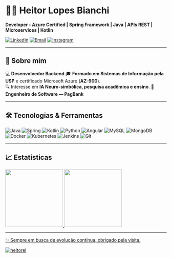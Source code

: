 # 👨‍💻 Heitor Lopes Bianchi

**Developer - Azure Certified | Spring Framework | Java | APIs REST | Microservices | Kotlin**

[![LinkedIn](https://img.shields.io/badge/LinkedIn-Heitor%20Bianchi-blue?logo=linkedin&style=flat-square)](https://www.linkedin.com/in/heitorbianchi)  [![Email](https://img.shields.io/badge/Email-heitor.lopes.bianchi%40gmail.com-red?logo=gmail&style=flat-square)](mailto:heitor.lopes.bianchi@gmail.com) [![Instagram](https://img.shields.io/badge/Instagram-@heitorponcotom-E4405F?logo=instagram&style=flat-square)](https://www.instagram.com/heitorponcotom)

---

## 🚀 Sobre mim

💻 **Desenvolvedor Backend**
🎓 **Formado em Sistemas de Informação pela USP** e certificado Microsoft Azure (**AZ-900**).  
🔍 Interesse em **IA Neuro-simbólica, pesquisa acadêmica e ensino**.
💼 **Engenheiro de Software — PagBank**

---

## 🛠️ Tecnologias & Ferramentas

![Java](https://img.shields.io/badge/Java-007396?style=flat-square&logo=java&logoColor=white)
![Spring](https://img.shields.io/badge/Spring-6DB33F?style=flat-square&logo=spring&logoColor=white)
![Kotlin](https://img.shields.io/badge/Kotlin-7F52FF?style=flat-square&logo=kotlin&logoColor=white)
![Python](https://img.shields.io/badge/Python-3776AB?style=flat-square&logo=python&logoColor=white)
![Angular](https://img.shields.io/badge/Angular-DD0031?style=flat-square&logo=angular&logoColor=white)
![MySQL](https://img.shields.io/badge/MySQL-4479A1?style=flat-square&logo=mysql&logoColor=white)
![MongoDB](https://img.shields.io/badge/MongoDB-47A248?style=flat-square&logo=mongodb&logoColor=white)
![Docker](https://img.shields.io/badge/Docker-2496ED?style=flat-square&logo=docker&logoColor=white)
![Kubernetes](https://img.shields.io/badge/Kubernetes-326CE5?style=flat-square&logo=kubernetes&logoColor=white)
![Jenkins](https://img.shields.io/badge/Jenkins-D24939?style=flat-square&logo=jenkins&logoColor=white)
![Git](https://img.shields.io/badge/Git-F05032?style=flat-square&logo=git&logoColor=white)


---
## 📈 Estatísticas 

<div>
<a href="https://github.com/heitorel">
<img loading="lazy" height="180em" src="https://github-readme-stats.vercel.app/api/top-langs/?username=heitorel&layout=compact&langs_count=7&theme=gotham"/>
<img loading="lazy" height="180em" src="https://github-readme-stats.vercel.app/api?username=heitorel&show_icons=true&theme=gotham&include_all_commits=true&count_private=true"/>
</div>

---

✨ Sempre em busca de evolução contínua, obrigado pela visita.
<p align="left"> <img src="https://komarev.com/ghpvc/?username=heitorel&label=Profile%20views&color=0e75b6&style=flat" alt="heitorel" /> </p>
